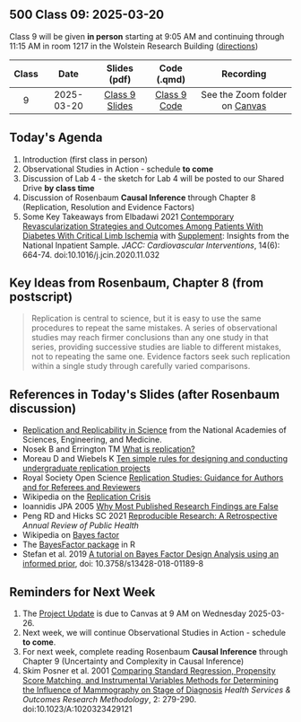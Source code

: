 ## 500 Class 09: 2025-03-20

Class 9 will be given **in person** starting at 9:05 AM and continuing through 11:15 AM in room 1217 in the Wolstein Research Building ([directions](https://case.edu/medicine/neurology/research/behavioral-health-research-group/directions-wolstein-research-building))

Class | Date | Slides (pdf) | Code (.qmd) | Recording
:----: | :-----: | :-----------: | :--------: | :--------------:
9 | 2025-03-20 | [Class 9 Slides](https://github.com/THOMASELOVE/500-slides-2025/blob/main/500_slides09.pdf) | [Class 9 Code](https://github.com/THOMASELOVE/500-slides-2025/blob/main/500_slides09.qmd) | See the Zoom folder on [Canvas](https://canvas.case.edu/)

## Today's Agenda

1. Introduction (first class in person)
2. Observational Studies in Action - schedule **to come**
3. Discussion of Lab 4 - the sketch for Lab 4 will be posted to our Shared Drive **by class time**
4. Discussion of Rosenbaum **Causal Inference** through Chapter 8 (Replication, Resolution and Evidence Factors)
5. Some Key Takeaways from Elbadawi 2021 [Contemporary Revascularization Strategies and Outcomes Among Patients With Diabetes With Critical Limb Ischemia](https://github.com/THOMASELOVE/500-sources/blob/main/articles/Elbadawi%202021.pdf) with [Supplement](https://github.com/THOMASELOVE/500-sources/blob/main/articles/Elbadawi%202021_supplement.pdf): Insights from the National Inpatient Sample. *JACC: Cardiovascular Interventions*, 14(6): 664-74. doi:10.1016/j.jcin.2020.11.032

## Key Ideas from Rosenbaum, Chapter 8 (from postscript)

> Replication is central to science, but it is easy to use the same procedures to repeat the same mistakes. A series of observational studies may reach firmer conclusions than any one study in that series, providing successive studies are liable to different mistakes, not to repeating the same one. Evidence factors seek such replication within a single study through carefully varied comparisons.

## References in Today's Slides (after Rosenbaum discussion)

- [Replication and Replicability in Science](https://www.ncbi.nlm.nih.gov/books/NBK547524/) from the National Academies of Sciences, Engineering, and Medicine.
- Nosek B and Errington TM [What is replication?](https://www.ncbi.nlm.nih.gov/pmc/articles/PMC7100931/)
- Moreau D and Wiebels K [Ten simple rules for designing and conducting undergraduate replication projects](https://www.ncbi.nlm.nih.gov/pmc/articles/PMC10019630/)
- Royal Society Open Science [Replication Studies: Guidance for Authors and for Referees and Reviewers](https://royalsocietypublishing.org/rsos/replication-studies)
- Wikipedia on the [Replication Crisis](https://en.wikipedia.org/wiki/Replication_crisis)
- Ioannidis JPA 2005 [Why Most Published Research Findings are False](https://www.ncbi.nlm.nih.gov/pmc/articles/PMC1182327/)
- Peng RD and Hicks SC 2021 [Reproducible Research: A Retrospective](https://www.annualreviews.org/doi/abs/10.1146/annurev-publhealth-012420-105110) *Annual Review of Public Health*
- Wikipedia on [Bayes factor](https://en.wikipedia.org/wiki/Bayes_factor)
- The [BayesFactor package](https://cran.r-project.org/web/packages/BayesFactor/vignettes/manual.html) in R
- Stefan et al. 2019  [A tutorial on Bayes Factor Design Analysis using an informed prior](https://www.ncbi.nlm.nih.gov/pmc/articles/PMC6538819), doi: 10.3758/s13428-018-01189-8

## Reminders for Next Week

1. The [Project Update](https://thomaselove.github.io/500-2025/proj500.html#the-project-update) is due to Canvas at 9 AM on Wednesday 2025-03-26.
2. Next week, we will continue Observational Studies in Action - schedule **to come**.
3. For next week, complete reading Rosenbaum **Causal Inference** through Chapter 9 (Uncertainty and Complexity in Causal Inference)
4. Skim Posner et al. 2001 [Comparing Standard Regression, Propensity Score Matching, and Instrumental Variables Methods for Determining the Influence of Mammography on Stage of Diagnosis](https://github.com/THOMASELOVE/500-sources/blob/main/articles/Posner%20et%20al%202001%20Comparing%20Methods%20in%20a%20Mammography%20Study.pdf) *Health Services & Outcomes Research Methodology*, 2: 279-290. doi:10.1023/A:1020323429121

